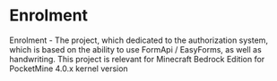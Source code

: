 # Enrolment
Enrolment - The project, which dedicated to the authorization system, which is based on the ability to use FormApi / EasyForms, as well as handwriting. This project is relevant for Minecraft Bedrock Edition for PocketMine 4.0.x kernel version
